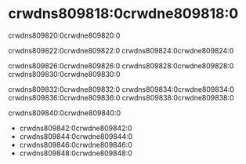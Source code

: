 # crwdns809818:0crwdne809818:0

<p class="description">crwdns809820:0crwdne809820:0</p>

crwdns809822:0crwdne809822:0 crwdns809824:0crwdne809824:0

crwdns809826:0crwdne809826:0 crwdns809828:0crwdne809828:0 crwdns809830:0crwdne809830:0

crwdns809832:0crwdne809832:0 crwdns809834:0crwdne809834:0 crwdns809836:0crwdne809836:0 crwdns809838:0crwdne809838:0

crwdns809840:0crwdne809840:0

- crwdns809842:0crwdne809842:0
- crwdns809844:0crwdne809844:0
- crwdns809846:0crwdne809846:0
- crwdns809848:0crwdne809848:0